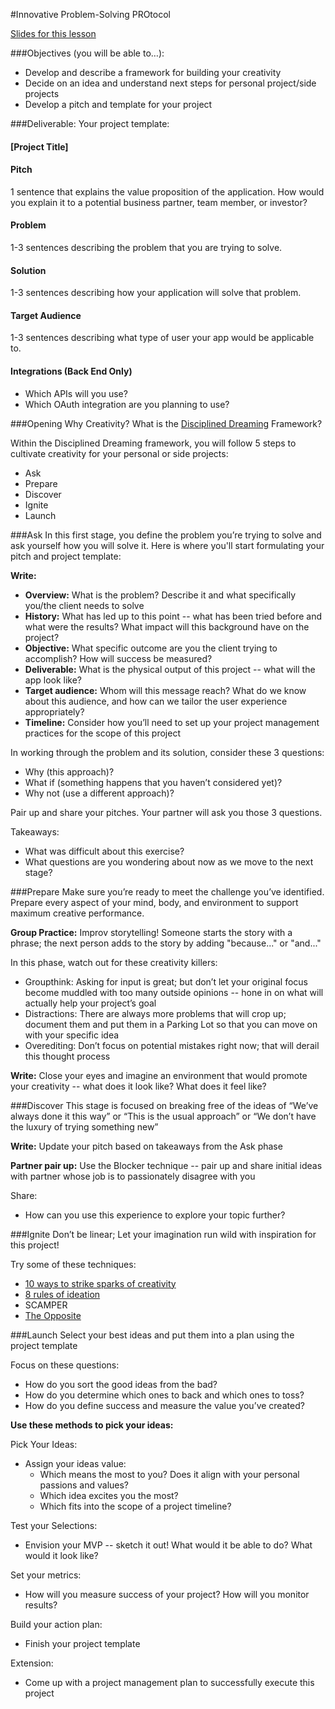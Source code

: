 #Innovative Problem-Solving PROtocol

[Slides for this lesson](https://docs.google.com/presentation/d/1OXjiySa7pawElUtpQozGMO6DgPQnZO6VO8-aIqaVs28/edit?usp=sharing)

###Objectives (you will be able to…):

* Develop and describe a framework for building your creativity
* Decide on an idea and understand next steps for personal project/side projects
* Develop a pitch and template for your project

###Deliverable:
Your project template:
#### [Project Title]

#### Pitch

1 sentence that explains the value proposition of the application. How would you explain it to a potential business partner, team member, or investor?

#### Problem

1-3 sentences describing the problem that you are trying to solve.

#### Solution

1-3 sentences describing how your application will solve that problem.

#### Target Audience

1-3 sentences describing what type of user your app would be applicable to.

#### Integrations (Back End Only)

* Which APIs will you use?
* Which OAuth integration are you planning to use?

###Opening
Why Creativity? What is the [Disciplined Dreaming](https://www.amazon.com/Disciplined-Dreaming-Proven-Breakthrough-Creativity/dp/1611203074) Framework? 

Within the Disciplined Dreaming framework, you will follow 5 steps to cultivate creativity for your personal or side projects:

* Ask
* Prepare
* Discover
* Ignite
* Launch

###Ask 
In this first stage, you define the problem you’re trying to solve and ask yourself how you will solve it. Here is where you'll start formulating your pitch and project template:

**Write:**
* **Overview:** What is the problem? Describe it and what specifically you/the client needs to solve
* **History:** What has led up to this point -- what has been tried before and what were the results? What impact will this background have on the project?
* **Objective:** What specific outcome are you the client trying to accomplish? How will success be measured?
* **Deliverable:** What is the physical output of this project -- what will the app look like? 
* **Target audience:** Whom will this message reach? What do we know about this audience, and how can we tailor the user experience appropriately?
* **Timeline:** Consider how you’ll need to set up your project management practices for the scope of this project

In working through the problem and its solution, consider these 3 questions:

* Why (this approach)?
* What if (something happens that you haven’t considered yet)?
* Why not (use a different approach)?

Pair up and share your pitches. Your partner will ask you those 3 questions. 

Takeaways: 

* What was difficult about this exercise?
* What questions are you wondering about now as we move to the next stage?

###Prepare
Make sure you’re ready to meet the challenge you’ve identified. Prepare every aspect of your mind, body, and environment to support maximum creative performance.

**Group Practice:** Improv storytelling! Someone starts the story with a phrase; the next person adds to the story by adding "because..." or "and..."

In this phase, watch out for these creativity killers:

* Groupthink: Asking for input is great; but don’t let your original focus become muddled with too many outside opinions -- hone in on what will actually help your project’s goal
* Distractions: There are always more problems that will crop up; document them and put them in a Parking Lot so that you can move on with your specific idea
* Overediting: Don’t focus on potential mistakes right now; that will derail this thought process

**Write:** Close your eyes and imagine an environment that would promote your creativity -- what does it look like? What does it feel like?

###Discover 
This stage is focused on breaking free of the ideas of “We’ve always done it this way” or “This is the usual approach” or “We don’t have the luxury of trying something new”

**Write:** Update your pitch based on takeaways from the Ask phase

**Partner pair up:** Use the Blocker technique -- pair up and share initial ideas with partner whose job is to passionately disagree with you

Share:

* How can you use this experience to explore your topic further?

###Ignite
Don’t be linear; Let your imagination run wild with inspiration for this project! 

Try some of these techniques: 

* [10 ways to strike sparks of creativity](https://github.com/turingschool/professional_skills/blob/master/ten_ways_to_strike_sparks_of_creativity.md)
* [8 rules of ideation](https://github.com/turingschool/professional_skills/blob/master/eight_rules_of_ideation.md)
* SCAMPER
* [The Opposite](https://github.com/turingschool/professional_skills/blob/master/the_opposite.md)

###Launch
Select your best ideas and put them into a plan using the project template

Focus on these questions:

* How do you sort the good ideas from the bad?
* How do you determine which ones to back and which ones to toss?
* How do you define success and measure the value you’ve created?

**Use these methods to pick your ideas:**

Pick Your Ideas:

* Assign your ideas value:
	* Which means the most to you? Does it align with your personal passions and values?
	* Which idea excites you the most?
	* Which fits into the scope of a project timeline?

Test your Selections:

* Envision your MVP -- sketch it out! What would it be able to do? What would it look like?

Set your metrics:

* How will you measure success of your project? How will you monitor results?


Build your action plan:

* Finish your project template

Extension: 

* Come up with a project management plan to successfully execute this project


